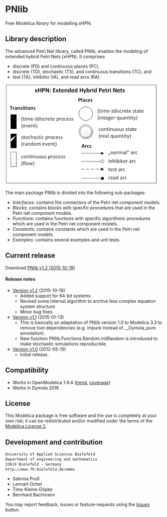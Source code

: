 # PNlib
Free Modelica library for modelling xHPN.

## Library description
The advanced Petri Net library, called PNlib, enables the modeling of extended hybrid Petri Nets (xHPN). It comprises
 * discrete (PD) and continuous places (PC),
 * discrete (TD), stochastic (TS), and continuous transitions (TC), and
 * test (TA), inhibitor (IA), and read arcs (RA).

![iconsxHPN](PNlib/Resources/Images/iconsxHPN.png "xHPN: Extended Hybrid Petri Nets")

The main package PNlib is divided into the following sub-packages:
 * _Interfaces_: contains the connectors of the Petri net component models.
 * _Blocks_: contains blocks with specific procedures that are used in the Petri net component models.
 * _Functions_: contains functions with specific algorithmic procedures which are used in the Petri net component models.
 * _Constants_: contains constants which are used in the Petri net component models.
 * _Examples_: contains several examples and unit tests.

## Current release
Download [PNlib v1.2 (2015-10-19)](../../archive/v1.2.zip)

#### Release notes
* [Version v1.2](../../archive/v1.2.zip) (2015-10-19)
  * Added support for 64-bit systems
  * Revised some internal algorithm to archive less complex equation system structure
  * Minor bug fixes
* [Version v1.1](../../archive/v1.1.zip) (2015-01-13)
  * This is basically an adaptation of PNlib version 1.0 to Modelica 3.3 to remove tool dependencies (e.g. impure instead of __Dymola_pure annotation).
  * New function PNlib.Functions.Random.initRandom is introduced to make stochastic simulations reproducible.
* [Version v1.0](../../archive/v1.0.zip) (2012-05-15)
  * Initial release.

## Compatibility
* Works in OpenModelica 1.9.4 ([trend](https://test.openmodelica.org/libraries/history/PNlib-trend.svg), [coverage](https://test.openmodelica.org/libraries/PNlib/BuildModelRecursive.html))
* Works in Dymola 2016

## License
This Modelica package is free software and the use is completely at your own risk;
it can be redistributed and/or modified under the terms of the [Modelica License 2](https://modelica.org/licenses/ModelicaLicense2).

## Development and contribution
    University of Applied Sciences Bielefeld
    Department of engineering and mathematics
    33619 Bielefeld - Germany
    http://www.fh-bielefeld.de/ammo
* Sabrina Pro&szlig;
* Lennart Ochel
* Timo Kleine-Döpke
* Bernhard Bachmann

You may report feedback, issues or feature-requests using the [Issues](../../issues) button.
